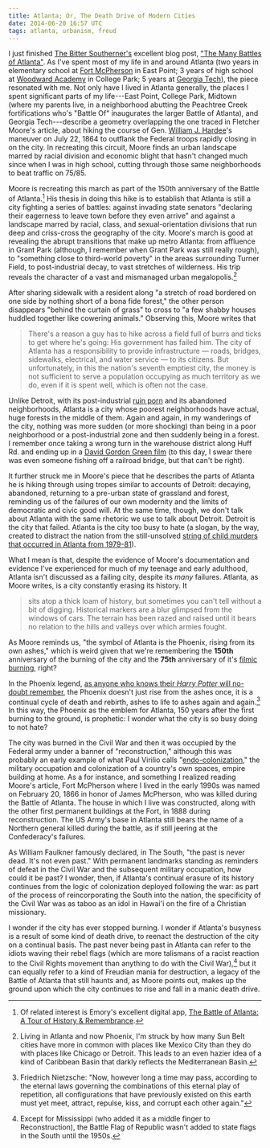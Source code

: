 ```yaml
---
title: Atlanta; Or, The Death Drive of Modern Cities
date: 2014-06-20 16:57 UTC
tags: atlanta, urbanism, freud
---
```


I just finished [The Bitter Southerner's](http://twitter.com/BitterSouth) excellent blog post, ["The Many Battles of Atlanta"](http://bittersoutherner.com/the-many-battles-of-atlanta#.U6Rc1o1dWue). As I've spent most of my life in and around Atlanta (two years in elementary school at [Fort McPherson](https://www.google.com/maps/place/33%C2%B042'48.4%22N+84%C2%B025'54.4%22W/@33.7134485,-84.431766,2536m/data=!3m2!1e3!4b1!4m2!3m1!1s0x0:0x0) in East Point; 3 years of high school at [Woodward Academy](https://www.google.com/maps/place/Woodward+Academy/@33.662679,-84.442232,634m/data=!3m2!1e3!4b1!4m2!3m1!1s0x88f4e2ad0f1188b9:0x8c4ccb1a5315d569) in College Park; 5 years at [Georgia Tech](https://www.google.com/maps/place/Georgia+Institute+of+Technology/@33.775618,-84.396285,634m/data=!3m2!1e3!4b1!4m2!3m1!1s0x88f5048aebc34fe3:0xb52ad03e3ad8c50f)), the piece resonated with me. Not only have I lived in Atlanta generally, the places I spent significant parts of my life---East Point, College Park, Midtown (where my parents live, in a neighborhood abutting the Peachtree Creek fortifications who's "Battle Of" inaugurates the larger Battle of Atlanta), and Georgia Tech---describe a geometry overlapping the one traced in Fletcher Moore's article, about hiking the course of Gen. [William J. Hardee](http://en.wikipedia.org/wiki/William_J._Hardee)'s maneuver on July 22, 1864 to outflank the Federal troops rapidly closing in on the city. In recreating this circuit, Moore finds an urban landscape marred by racial division and economic blight that hasn't changed much since when I was in high school, cutting through those same neighborhoods to beat traffic on 75/85.

Moore is recreating this march as part of the 150th anniversary of the Battle of Atlanta.[^1] His thesis in doing this hike is to establish that Atlanta is still a city fighting a series of battles: against invading state senators "declaring their eagerness to leave town before they even arrive" and against a landscape marred by racial, class, and sexual-orientation divisions that run deep and criss-cross the geography of the city. Moore's march is good at revealing the abrupt transitions that make up metro Atlanta: from affluence in Grant Park (although, I remember when Grant Park was still really rough), to "something close to third-world poverty" in the areas surrounding Turner Field, to post-industrial decay, to vast stretches of wilderness. His trip reveals the character of a vast and mismanaged urban megalopolis.[^2]

After sharing sidewalk with a resident along "a stretch of road bordered on one side by nothing short of a bona fide forest," the other person disappears "behind the curtain of grass" to cross to "a few shabby houses huddled together like cowering animals." Observing this, Moore writes that

> There's a reason a guy has to hike across a field full of burrs and ticks to get where he's going: His government has failed him. The city of Atlanta has a responsibility to provide infrastructure — roads, bridges, sidewalks, electrical, and water service — to its citizens. But unfortunately, in this the nation's seventh emptiest city, the money is not sufficient to serve a population occupying as much territory as we do, even if it is spent well, which is often not the case.

Unlike Detroit, with its post-industrial [ruin porn](http://www.huffingtonpost.com/tag/detroit-ruin-porn/) and its abandoned neighborhoods, Atlanta is a city whose poorest neighborhoods have actual, huge forests in the middle of them. Again and again, in my wanderings of the city, nothing was more sudden (or more shocking) than being in a poor neighborhood or a post-industrial zone and then suddenly being in a forest. I remember once taking a wrong turn in the warehouse district along Huff Rd. and ending up in a [David Gordon Green film](http://en.wikipedia.org/wiki/George_Washington_(film)) (to this day, I swear there was even someone fishing off a railroad bridge, but that can't be right).

It further struck me in Moore's piece that he describes the parts of Atlanta he is hiking through using tropes similar to accounts of Detroit: decaying, abandoned, returning to a pre-urban state of grassland and forest, reminding us of the failures of our own modernity and the limits of democratic and civic good will. At the same time, though, we don't talk about Atlanta with the same rhetoric we use to talk about Detroit. Detroit is the city that failed. Atlanta is the city too busy to hate (a slogan, by the way, created to distract the nation from the still-unsolved [string of child murders that occurred in Atlanta from 1979-81](http://en.wikipedia.org/wiki/Atlanta_murders_of_1979%E2%80%9381)).

What I mean is that, despite the evidence of Moore's documentation and evidence I've experienced for much of my teenage and early adulthood, Atlanta isn't discussed as a failing city, despite its *many* failures. Atlanta, as Moore writes, is a city constantly erasing its history. It

> sits atop a thick loam of history, but sometimes you can't tell without a bit of digging. Historical markers are a blur glimpsed from the windows of cars. The terrain has been razed and raised until it bears no relation to the hills and valleys over which armies fought. 

As Moore reminds us, "the symbol of Atlanta is the Phoenix, rising from its own ashes," which is weird given that we're remembering the **150th** anniversary of the burning of the city and the **75th** anniversary of it's [filmic burning](http://www.imdb.com/title/tt0031381/), right?

In the Phoenix legend, [as anyone who knows their *Harry Potter* will no-doubt remember](http://harrypotter.wikia.com/wiki/Fawkes), the Phoenix doesn't just rise from the ashes once, it is a continual cycle of death and rebirth, ashes to life to ashes again and again.[^3] In this way, the Phoenix as the emblem for Atlanta, 150 years after the first burning to the ground, is prophetic: I wonder what the city is so busy doing to not hate?

The city was burned in the Civil War and then it was occupied by the Federal army under a banner of "reconstruction," although this was probably an early example of what Paul Virilio calls "[endo-colonization](http://afterthefuture.typepad.com/afterthefuture/2011/01/word-of-the-day-endo-colonialism.html)," the military occupation and colonization of a country's own spaces, empire building at home. As a for instance, and something I realized reading Moore's article, Fort McPherson where I lived in the early 1990s was named on February 20, 1866 in honor of James McPherson, who was killed during the Battle of Atlanta. The house in which I live was constructed, along with the other first permanent buildings at the Fort, in 1888 during reconstruction. The US Army's base in Atlanta still bears the name of a Northern general killed during the battle, as if still jeering at the Confederacy's failures.

As William Faulkner famously declared, in The South, "the past is never dead. It's not even past." With permanent landmarks standing as reminders of defeat in the Civil War and the subsequent military occupation, how could it be past? I wonder, then, if Atlanta's continual erasure of its history continues from the logic of colonization deployed following the war: as part of the process of reincorporating the South into the nation, the specificity of the Civil War was as taboo as an idol in Hawai'i on the fire of a Christian missionary.

I wonder if the city has ever stopped burning. I wonder if Atlanta's busyness is a result of some kind of death drive, to reenact the destruction of the city on a continual basis. The past never being past in Atlanta can refer to the idiots waving their rebel flags (which are more talismans of a racist reaction to the Civil Rights movement than anything to do with the Civil War),[^4] but it can equally refer to a kind of Freudian mania for destruction, a legacy of the Battle of Atlanta that still haunts and, as Moore points out, makes up the ground upon which the city continues to rise and fall in a manic death drive.

[^1]: Of related interest is Emory's excellent digital app, [The Battle of Atlanta: A Tour of History & Remembrance](http://battleofatlanta.digitalscholarship.emory.edu/).

[^2]: Living in Atlanta and now Phoenix, I'm struck by how many Sun Belt cities have more in common with places like Mexico City than they do with places like Chicago or Detroit. This leads to an even hazier idea of a kind of Caribbean Basin that darkly reflects the Mediterranean Basin. 

[^3]: Friedrich Nietzsche: "Now, however long a time may pass, according to the eternal laws governing the combinations of this eternal play of repetition, all configurations that have previously existed on this earth must yet meet, attract, repulse, kiss, and corrupt each other again."

[^4]: Except for Mississippi (who added it as a middle finger to Reconstruction), the Battle Flag of Republic wasn't added to state flags in the South until the 1950s.